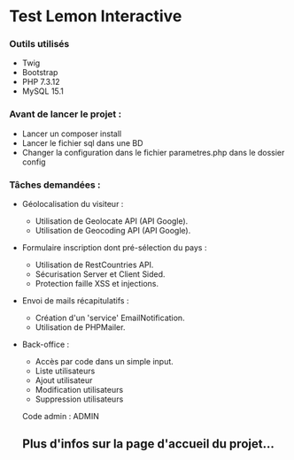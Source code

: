 # Test Lemon Interactive

### Outils utilisés
- Twig
- Bootstrap
- PHP 7.3.12
- MySQL 15.1

### Avant de lancer le projet :
- Lancer un composer install
- Lancer le fichier sql dans une BD
- Changer la configuration dans le fichier parametres.php dans le dossier config

### Tâches demandées :

- Géolocalisation du visiteur :
  - Utilisation de Geolocate API (API Google).
  - Utilisation de Geocoding API (API Google).
  
- Formulaire inscription dont pré-sélection du pays :
	- Utilisation de RestCountries API.
	- Sécurisation Server et Client Sided.
	-	Protection faille XSS et injections.
  
- Envoi de mails récapitulatifs :
	- Création d'un 'service' EmailNotification.
	- Utilisation de PHPMailer.
  
- Back-office :
	-	Accès par code dans un simple input.
	-	Liste utilisateurs
	-	Ajout utilisateur
	-	Modification utilisateurs
	-	Suppression utilisateurs
	
  Code admin : ADMIN
  
  ## Plus d'infos sur la page d'accueil du projet...
